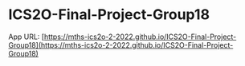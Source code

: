 # ICS2O-Final-Project-Group18

App URL: [https://mths-ics2o-2-2022.github.io/ICS2O-Final-Project-Group18](https://mths-ics2o-2-2022.github.io/ICS2O-Final-Project-Group18)

